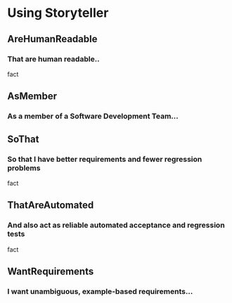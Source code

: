 # Using Storyteller


## AreHumanReadable
### That are human readable..
fact


## AsMember
### As a member of a Software Development Team...


## SoThat
### So that I have better requirements and fewer regression problems
fact


## ThatAreAutomated
### And also act as reliable automated acceptance and regression tests
fact


## WantRequirements
### I want unambiguous, example-based requirements...



